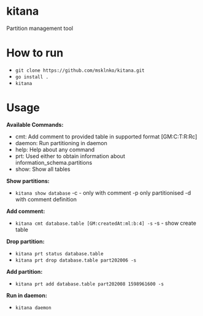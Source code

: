 # kitana
Partition management tool

# How to run
  - `git clone https://github.com/msklnko/kitana.git`
  - `go install .`
  - `kitana`

# Usage
  
  __Available Commands:__
   - cmt:         Add comment to provided table in supported format [GM:C:T:R:Rc]
   - daemon:      Run partitioning in daemon
   - help:        Help about any command
   - prt:         Used either to obtain information about information_schema.partitions
   - show:        Show all tables
  
  __Show partitions:__
  - `kitana show database`
    -c - only with comment
    -p only partitionised
    -d with comment definition
  
  __Add comment:__
  - `kitana cmt database.table [GM:createdAt:ml:b:4] -s`
   -s - show create table
  
  __Drop partition:__
  - `kitana prt status database.table`
  - `kitana prt drop database.table part202006 -s`
  
  __Add partition:__
  - `kitana prt add database.table part202008 1598961600 -s`
  
  __Run in daemon:__
  - `kitana daemon`
